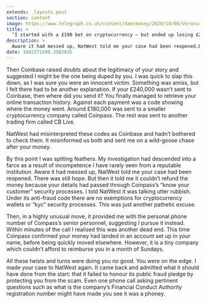 ```yaml
--- 
extends: _layouts.post 
section: content 
image: https://www.telegraph.co.uk/content/dam/money/2020/10/08/Veronica-Grech-Telegraph-RGB_trans_NvBQzQNjv4BqxXCI9Wh-V1PVtkHuRtXNlLT5LfTkYhqvBvjfatlPy1M.jpg?impolicy=logo-overlay 
title: > 
  ‘I started with a £190 bet on cryptocurrency – but ended up losing £230k’ 
description: > 
  Aware it had messed up, NatWest told me your case had been reopened.But then it told me it couldn’t refund the money because your details had passed through Coinpass’s “know your customer” security processes.I told NatWest it was talking utter rubbish.Under its anti-fraud code there are no exemptions for cryptocurrency wallets or “kyc” security processes.Then, in a highly unusual move, it provided me with the personal phone number of Coinpass’s senior personnel, suggesting I pursue it instead. 
date: 1602271498.3582835 
--- 
```

Then Coinbase raised doubts about the legitimacy of your story and suggested I might be the one being duped by you. I was quick to slap this down, as I was sure you were an innocent victim. Something was amiss, but I felt there had to be another explanation. If your £240,000 wasn’t sent to Coinbase, then where did you send it? You finally managed to retrieve your online transaction history. Against each payment was a code showing where the money went. Around £180,000 was sent to a smaller cryptocurrency company called Coinpass. The rest was sent to another trading firm called CB Live.

NatWest had misinterpreted these codes as Coinbase and hadn’t bothered to check them. It misinformed us both and sent me on a wild-goose chase after your money.

By this point I was spitting feathers. My investigation had descended into a farce as a result of incompetence I have rarely seen from a reputable institution. Aware it had messed up, NatWest told me your case had been reopened. There was still hope. But then it told me it couldn’t refund the money because your details had passed through Coinpass’s “know your customer” security processes. I told NatWest it was talking utter rubbish. Under its anti-fraud code there are no exemptions for cryptocurrency wallets or “kyc” security processes. This was just another pathetic excuse.

Then, in a highly unusual move, it provided me with the personal phone number of Coinpass’s senior personnel, suggesting I pursue it instead. Within minutes of the call I realised this was another dead end. This time Coinpass confirmed your money had landed in an account set up in your name, before being quickly moved elsewhere. However, it is a tiny company which couldn’t afford to reimburse you in a month of Sundays.

All these twists and turns were doing you no good. You were on the edge. I made your case to NatWest again. It came back and admitted what it should have done from the start: that it failed to honour its public fraud pledge by protecting you from the scam. Even one phone call asking pertinent questions such as what is the company’s Financial Conduct Authority registration number might have made you see it was a phoney.